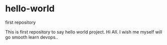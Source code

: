 # hello-world
first repository

This is first repository to say hello world project. Hi All.
I wish me myself will go smooth learn devops..
